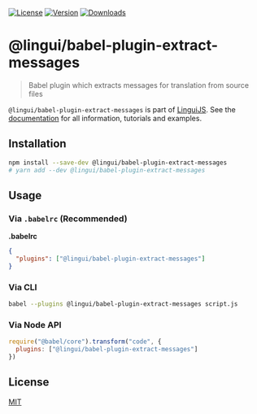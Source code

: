 [![License][badge-license]][license]
[![Version][badge-version]][package]
[![Downloads][badge-downloads]][package]

# @lingui/babel-plugin-extract-messages

> Babel plugin which extracts messages for translation from source files

`@lingui/babel-plugin-extract-messages` is part of [LinguiJS][linguijs]. See the [documentation][documentation] for all information, tutorials and examples.

## Installation

```sh
npm install --save-dev @lingui/babel-plugin-extract-messages
# yarn add --dev @lingui/babel-plugin-extract-messages
```

## Usage

### Via `.babelrc` (Recommended)

**.babelrc**

```json
{
  "plugins": ["@lingui/babel-plugin-extract-messages"]
}
```

### Via CLI

```bash
babel --plugins @lingui/babel-plugin-extract-messages script.js
```

### Via Node API

```js
require("@babel/core").transform("code", {
  plugins: ["@lingui/babel-plugin-extract-messages"]
})
```

## License

[MIT][license]

[license]: https://github.com/lingui/js-lingui/blob/master/LICENSE
[linguijs]: https://github.com/lingui/js-lingui
[documentation]: https://lingui.js.org/
[package]: https://www.npmjs.com/package/@lingui/babel-plugin-extract-messages
[badge-downloads]: https://img.shields.io/npm/dw/@lingui/babel-plugin-extract-messages.svg
[badge-version]: https://img.shields.io/npm/v/@lingui/babel-plugin-extract-messages.svg
[badge-license]: https://img.shields.io/npm/l/@lingui/babel-plugin-extract-messages.svg
